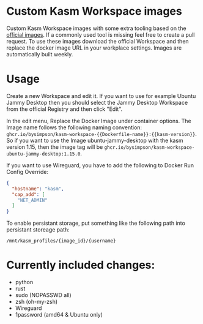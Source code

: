 # Custom Kasm Workspace images
Custom Kasm Workspace images with some extra tooling based on the [official images](https://github.com/kasmtech/workspaces-images). If a commonly used tool is missing feel free to create a pull request. To use these images download the official Workspace and then replace the docker image URL in your workplace settings. Images are automatically built weekly.

# Usage
Create a new Workspace and edit it. If you want to use for example Ubuntu Jammy Desktop then you should select the Jammy Desktop Workspace from the official Registry and then click "Edit".

In the edit menu, Replace the Docker Image under container options. The Image name follows the following naming convention: `ghcr.io/bysimpson/kasm-workspace-{{Dockerfile-name}}:{{kasm-version}}`. So if you want to use the Image ubuntu-jammy-desktop with the 
kasm version 1.15, then the image tag will be `ghcr.io/bysimpson/kasm-workspace-ubuntu-jammy-desktop:1.15.0`.

If you want to use Wireguard, you have to add the following to Docker Run Config Override:
```json
{
  "hostname": "kasm",
  "cap_add": [
    "NET_ADMIN"
  ]
}
```

To enable persistant storage, put something like the following path into persistant storeage path:
```
/mnt/kasm_profiles/{image_id}/{username}
```

# Currently included changes:
 - python
 - rust
 - sudo (NOPASSWD all)
 - zsh (oh-my-zsh)
 - Wireguard
 - 1password (amd64 & Ubuntu only)
